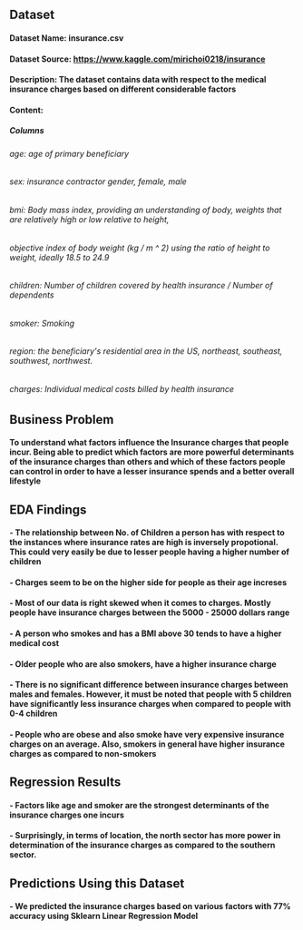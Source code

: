 ## Dataset
#### Dataset Name: insurance.csv
#### Dataset Source: https://www.kaggle.com/mirichoi0218/insurance
#### Description: The dataset contains data with respect to the medical insurance charges based on different considerable factors
#### Content:
##### Columns

###### age: age of primary beneficiary
###### sex: insurance contractor gender, female, male
###### bmi: Body mass index, providing an understanding of body, weights that are relatively high or low relative to height,
###### objective index of body weight (kg / m ^ 2) using the ratio of height to weight, ideally 18.5 to 24.9
###### children: Number of children covered by health insurance / Number of dependents
###### smoker: Smoking
###### region: the beneficiary's residential area in the US, northeast, southeast, southwest, northwest.
###### charges: Individual medical costs billed by health insurance


## Business Problem
#### To understand what factors influence the Insurance charges that people incur. Being able to predict which factors are more powerful determinants of the insurance charges than others and which of these factors people can control in order to have a lesser insurance spends and a better overall lifestyle

## EDA Findings
#### - The relationship between No. of Children a person has with respect to the instances where insurance rates are high is inversely propotional. This could very easily be due to lesser people having a higher number of children
#### - Charges seem to be on the higher side for people as their age increses
#### - Most of our data is right skewed when it comes to charges. Mostly people have insurance charges between the 5000 - 25000 dollars range
#### - A person who smokes and has a BMI above 30 tends to have a higher medical cost
#### - Older people who are also smokers, have a higher insurance charge
#### - There is no significant difference between insurance charges between males and females. However, it must be noted that people with 5 children have significantly less insurance charges when compared to people with 0-4 children
#### - People who are obese and also smoke have very expensive insurance charges on an average. Also, smokers in general have higher insurance charges as compared to non-smokers

## Regression Results
#### - Factors like age and smoker are the strongest determinants of the insurance charges one incurs
#### - Surprisingly, in terms of location, the north sector has more power in determination of the insurance charges as compared to the southern sector.

## Predictions Using this Dataset
#### - We predicted the insurance charges based on various factors with 77% accuracy using Sklearn Linear Regression Model
